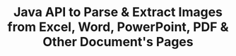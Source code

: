 ---
############################# Static ############################
layout: "auto-gen-gist"
draft: false
path: "parser/java/extract/image/msg"
otherformats: DOC DOT DOCX DOCM DOTX DOTM TXT ODT OTT RTF PDF XHTML MHTML MD XML EPUB FB2 CHM XLS XLT XLSX XLSM XLSB XLTX XLTM ODS CSV OTS XLA XLAM PPT PPTX  PPS POT PPSX PPTM POTX PPSM ODP OTP PST OST EML EMLX ONE 

############################# Head ############################
head_title: "How to Extract Images from Excel, Word, PDF & Other Documents via Java?"
head_description: "GroupDocs.Parser Java API allows software developers to parse & extract images from PDF, DOC, DOCX, PPT, PPTX, XLS, XLSX documents & Emails inside Java Apps."

############################# Header ############################
title: "Java API to Parse & Extract Images from Excel, Word, PowerPoint, PDF & Other Document's Pages"
description: "GroupDocs.Parser Java API allows programmers to extract images from PDF, DOC, DOCX, PPT, PPTX, EML, MSG, XLS, XLSX, CSV, ODT, RTF & EPUB documents or document’s Pages inside Java applications."

######################### Download Button #######################
button:
    enable: true

############################# About ############################
about:
    enable: true
    title: "Learn How to Extract Images from Documents or a Specific Page via Java API?"
    content: |
       An Image is worth a thousand words and cannot be ignored in today’s visual world while creating engaging content.  Images can be a great source of information communication as well as grabbing user’s attention. It is often needed to get images from documents, journals or presentations and use them somewhere else. GroupDocs.Parser  for Java is a powerful API that helps software developers and programmers to build solution for parsing and extracting images  or other information from numerous  documents types.  It also support saving images in PNG, JPEG, WebP, GIF, BMP and other formats. The API has included support for some popular documents formats, such as PDF, Microsoft Office formats: Word (DOC, DOCX), PowerPoint (PPT, PPTX), Excel (XLS, XLSX), LibreOffice formats, Emails, Ebooks, and many more.  It has also included support for some advanced features related to documents parsing, extracting plain and structured text, text searching by keywords, extract metadata or images, containers as well as attachments and many more.

############################# content ############################
steps:
    enable: true
    block:
    - title_left: "How to Extract images from MSG Documents"
      content_left: |
       GroupDocs.Parser Java has included functionality for extracting images from MSG documents. The following Java code example shows how images can be extracted from MSG document with ease. 

      title_right: "Get Images from Documents via Java"
      content_right: |
        * Create an instance of [Parser](https://apireference.groupdocs.com/parser/java/com.groupdocs.parser/Parser) 
        * Check if the document supports images extraction
        * Call [getImages()](https://apireference.groupdocs.com/parser/java/com.groupdocs.parser/Parser#getImages()) method extract all images from the whole document.
        * Extract all images from the document
        * Iterate over images and Print the image type

      gisthash: "b13e690d2593f92081abd99948363e06"
      gistfile: "extract_images_form_documents.java"

    - title_left: "Images Extraction from MSG Documents Page"
      content_left: |
       GroupDocs.Parser Java API allows software developers to extract images from MSG documents with a couple of lines of code. The below Java code shows images extraction from a MSG document. 

      title_right: "How to Extract File Images via Java"
      content_right: |
        * Create an instance of [Parser](https://apireference.groupdocs.com/parser/java/com.groupdocs.parser/Parser) 
        * Check if the document supports images extraction
        * Get document info by calling [getDocumentInfo](https://apireference.groupdocs.com/parser/java/com.groupdocs.parser/Parser#getDocumentInfo()) method.
        * Check document for pages existance
        * Iterate over pages and Print a page number
        * Call [getImages()](https://apireference.groupdocs.com/parser/java/com.groupdocs.parser/Parser#getImages()) method extract all images from the whole document.
        * Iterate over images and Print image type
     
      gisthash: "68450336a57c5d8df06b4ef1ea69b29f"
      gistfile: "extract_images_form_documents_page.java"
      
    - title_left: "How to Extract Images from MSG Documents Page Area"
      content_left: |
       GroupDocs.Parser Java API has provided complete support for extracting from MSG document's page ease. The following Java code demonstrates how programmers can extract images from a MSG document page area inside their own Java apps.

      title_right: "Extract Images using Java?"
      content_right: |
        * Create an instance of [Parser](https://apireference.groupdocs.com/parser/java/com.groupdocs.parser/Parser) 
        * Create the options which are used for images extraction
        * Check document for images extraction support
        * Call [getImages()](https://apireference.groupdocs.com/parser/java/com.groupdocs.parser/Parser#getImages()) method to extract images from the upper-left corner of a page.
        * Iterate over images and Print the images URL
     
      gisthash: "40143a56569ae88e7e7c972ccca041b5"
      gistfile: "extract_images_form_documents_page_area.java"

    - title_left: "How to Extract Images to a File via Java API"
      content_left: |
       GroupDocs.Parser Java API allows extracting images from MSG document's and save  image contents to a file. The following Java code demonstrates how programmers can extract images from to file of their choice inside their own Java apps.

      title_right: "Extract Images form a Document to a File"
      content_right: |
        * Create an instance of [Parser](https://apireference.groupdocs.com/parser/java/com.groupdocs.parser/Parser) 
        * Check document for images extraction support
        * Call [getImages()](https://apireference.groupdocs.com/parser/java/com.groupdocs.parser/Parser#getImages()) method to extract images from the upper-left corner of a page.
        * Create the options to save image in the supported file format 
        * Iterate over images and Print the images URL
     
      gisthash: "6faeafc93e4412265b7439209828950b"
      gistfile: "images_saving_to_files.java"

    - title_left: "System Requirements"
      content_left: |
        GroupDocs.Parser for Java is supported on all major platforms and operating systems. It can generate documents in Microsoft Word, Excel, PowerPoint, Outlook, OpenOffice & 50+ other formats. For complete system requirements guide, please visit system requirements before executing the code below, please make sure that you have the following prerequisites installed on your system:
        * Operating Systems: Microsoft Windows, Linux, MacOS
        * Java Versions Support: J2SE 7.0 (1.7), J2SE 8.0 (1.8) or above
        * Get the latest version of GroupDocs.Assembly Java APIs from GroupDocs [Repository](https://repository.groupdocs.com/webapp/#/artifacts/browse/tree/General/repo/com/groupdocs/groupdocs-parser)
        
      title_right: "Why Use GroupDocs.Parser"
      content_right: |
        * Extract a plain text from any of the supported documents.
        * Table of contents extraction support
        * Extract formatted text, metadata, images, containers, and attachments.
        * Documents parsing via user-defined templates.
        * Search Text using keyword or regular expression. 
        * Structured text extraction support
        * Extract table of contents for some supported document formats.
        * Parse form data from PDF documents.

demos:
    enable: true
        

about_formats:
    enable: true


more_formats:
    enable: true


back_to_top:
    enable: true
---